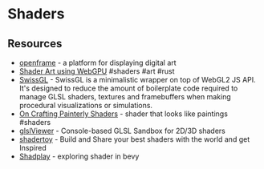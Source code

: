 # Shaders

## Resources

- [openframe](https://openframe.io/) - a platform for displaying digital art
- [Shader Art using WebGPU](https://github.com/pythops/shader-art-rs) #shaders #art #rust
- [SwissGL](https://github.com/google/swissgl) - SwissGL is a minimalistic wrapper on top of WebGL2 JS API. It's designed to reduce the amount of boilerplate code required to manage GLSL shaders, textures and framebuffers when making procedural visualizations or simulations. 
- [On Crafting Painterly Shaders](https://blog.maximeheckel.com/posts/on-crafting-painterly-shaders/) - shader that looks like paintings #shaders
- [glslViewer](https://github.com/patriciogonzalezvivo/glslViewer) - Console-based GLSL Sandbox for 2D/3D shaders
- [shadertoy](https://www.shadertoy.com/) - Build and Share your best shaders with the world and get Inspired
- [Shadplay](https://github.com/alphastrata/shadplay) - exploring shader in bevy
